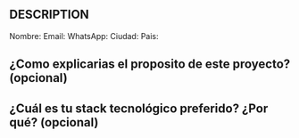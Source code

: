 ## DESCRIPTION

Nombre:
Email:
WhatsApp:
Ciudad:
Pais:

## ¿Como explicarias el proposito de este proyecto? (opcional)


## ¿Cuál es tu stack tecnológico preferido? ¿Por qué? (opcional)

